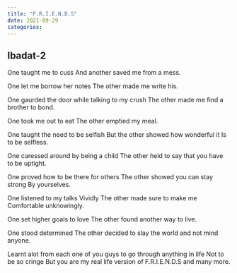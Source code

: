 ```yaml
---
title: "F.R.I.E.N.D.S"
date: 2021-09-29
categories:
---
```



## Ibadat-2
One taught me to cuss
And another saved me from a mess.

One let me borrow her notes
The other made me write his.

One gaurded the door while talking to my crush
The other made me find a brother to bond.

One took me out to eat
The other emptied my meal.

One taught the need to be selfish
But the other showed how wonderful it 
Is to be selfless.

One caressed around by being a child
The other held to say that you have to be uptight.

One proved how to be there for others
The other showed you can stay strong
By yourselves.

One listened to my talks
Vividly The other made sure to make me
Comfortable unknowingly.

One set higher goals to love 
The other found another way to live.

One stood determined
The other decided to slay the world 
and not mind anyone.

Learnt alot from each one of you guys
to go through anything in life 
Not to be so cringe
But you are my real life version of F.R.I.E.N.D.S and many more.